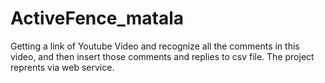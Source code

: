 # ActiveFence_matala
Getting a link of Youtube Video and recognize all the comments in this video, and then insert those comments and replies to csv file. The project reprents via web service.
